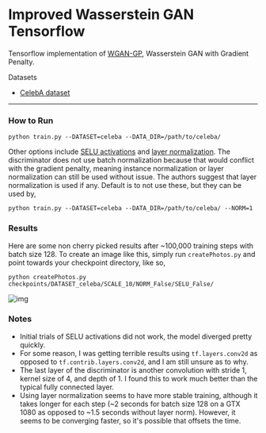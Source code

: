 # Improved Wasserstein GAN Tensorflow

Tensorflow implementation of [WGAN-GP](https://arxiv.org/pdf/1704.00028.pdf), Wasserstein GAN with Gradient Penalty.

Datasets
* [CelebA dataset](https://www.dropbox.com/sh/8oqt9vytwxb3s4r/AADIKlz8PR9zr6Y20qbkunrba/Img/img_align_celeba.zip)

___

### How to Run
`python train.py --DATASET=celeba --DATA_DIR=/path/to/celeba/`

Other options include [SELU activations](https://arxiv.org/abs/1706.02515) and
[layer normalization](https://arxiv.org/abs/1607.06450). The discriminator does
not use batch normalization because that would conflict with the gradient penalty,
meaning instance normalization or layer normalization can still be used without issue.
The authors suggest that layer normalization is used if any. Default is to not use these,
but they can be used by,

`python train.py --DATASET=celeba --DATA_DIR=/path/to/celeba/ --NORM=1`


### Results
Here are some non cherry picked results after ~100,000 training steps with batch size 128. To create an
image like this, simply run `createPhotos.py` and point towards your checkpoint directory, like so,

`python createPhotos.py checkpoints/DATASET_celeba/SCALE_10/NORM_False/SELU_False/`

![img](http://i.imgur.com/SgXTiDs.jpg)


### Notes
- Initial trials of SELU activations did not work, the model diverged pretty quickly.
- For some reason, I was getting terrible results using `tf.layers.conv2d` as opposed
to `tf.contrib.layers.conv2d`, and I am still unsure as to why.
- The last layer of the discriminator is another convolution with stride 1, kernel size of 4,
and depth of 1. I found this to work much better than the typical fully connected layer.
- Using layer normalization seems to have more stable training, although it takes longer
for each step (~2 seconds for batch size 128 on a GTX 1080 as opposed to ~1.5 seconds without
layer norm). However, it seems to be converging faster, so it's possible that offsets the time.
